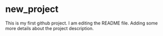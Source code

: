 # new_project
This is my first github project.
I am editing the README file. Adding some more details about the project description.
